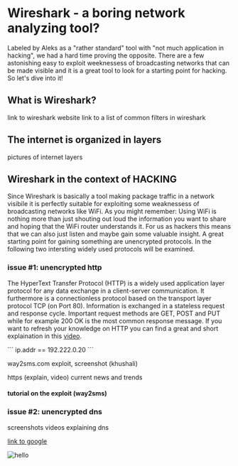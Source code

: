 # Wireshark - a boring network analyzing tool?

Labeled by Aleks as a "rather standard" tool with "not much application in hacking", we had a hard time proving the opposite. There are a few astonishing easy to exploit weeknessess of broadcasting networks that can be made visible and it is a great tool to look for a starting point for hacking. So let's dive into it!

## What is Wireshark?
link to wireshark website
link to a list of common filters in wireshark


## The internet is organized in layers
pictures of internet layers

## Wireshark in the context of HACKING
Since Wireshark is basically a tool making package traffic in a network visibile it is perfectly suitable for exploiting some weaknessess of broadcasting networks like WiFi. As you might remember: Using WiFi is nothing more than just shouting out loud the information you want to share and hoping that the WiFi router understands it. For us as hackers this means that we can also just listen and maybe gain some valuable insight. A great starting point for gaining something are unencrypted protocols. In the following two intersting widely used protocols will be examined.

### issue #1: unencrypted http
The HyperText Transfer Protocol (HTTP) is a widely used application layer protocol for any data exchange in a client-server communication. It furthermore is a connectionless protocol based on the transport layer protocol TCP (on Port 80). Information is exchanged in a stateless request and response cycle. Important request methods are GET, POST and PUT while for example 200 OK is the most common response message. If you want to refresh your knowledge on HTTP you can find a great and short explaination in this [video](https://www.youtube.com/watch?v=eesqK59rhGA).

´´´
ip.addr == 192.222.0.20
´´´

way2sms.com exploit, screenshot (khushali)

https (explain, video)
current news and trends


#### tutorial on the exploit (way2sms)



### issue #2: unencrypted dns
screenshots
videos explaining dns



[link to google](www.google.com)

![hello](https://github.com/sbleh/wireshark_presentation/blob/master/Capture.JPG?raw=true)






